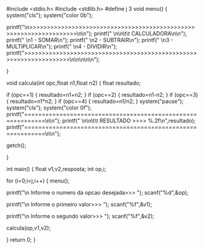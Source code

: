 #include <stdio.h>
#include <stdlib.h>
#define j 3
void menu()
{
system("cls");
system("color 0b");

 printf("\n>>>>>>>>>>>>>>>>>>>>>>>>>>>>>>>>>>>>>>>>>>>>>>>>>>>>>>>>>>>>>>>>>>>\n\n");
printf(" \n\n\t\t CALCULADORA\n\n");
printf(" \n1 - SOMAR\n");
printf(" \n2 - SUBTRAIR\n");
printf(" \n3 - MULTIPLICAR\n");
printf(" \n4 - DIVIDIR\n");
printf(">>>>>>>>>>>>>>>>>>>>>>>>>>>>>>>>>>>>>>>>>>>>>>>>>>>>>>>>>>>>>>>>>>>\n\n\n\n\n");

}

void calcula(int opc,float n1,float n2)
{
float resultado;

 if (opc==1)
{
resultado=n1+n2;
}
if (opc==2)
{
resultado=n1-n2;
}
if (opc==3)
{
resultado=n1*n2;
}
if (opc==4)
{
resultado=n1/n2;
}
 system("pause");
 system("cls");
 system("color 0f");
printf("============================================================\n\n");
printf(" \n\n\t\t RESULTADO >>>> %.2f\n",resultado);
printf("============================================================\n\n");

 getch();

}

int main()
{
float v1,v2,resposta;
int op,i;

 for (i=0;i<j;i++)
{
menu();

 printf("\n Informe o numero da opcao desejada>>> ");
scanf("%d",&op);

 printf("\n Informe o primeiro valor>>> ");
scanf("%f",&v1);

 printf("\n Informe o segundo valor>>> ");
scanf("%f",&v2);

 calcula(op,v1,v2);

 }
return 0;
}

